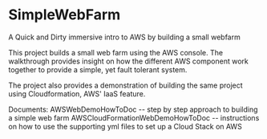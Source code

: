 # SimpleWebFarm
A Quick and Dirty immersive intro to AWS by building a small webfarm

This project builds a small web farm using the AWS console.  The walkthrough provides insight on how the different AWS component work together to provide a simple, yet fault tolerant system.

The project also provides a demonstration of building the same project using Cloudformation, AWS' IaaS feature.

Documents:
AWSWebDemoHowToDoc -- step by step approach to building a simple web farm
AWSCloudFormationWebDemoHowToDoc -- instructions on how to use the supporting yml files to set up a Cloud Stack on AWS
